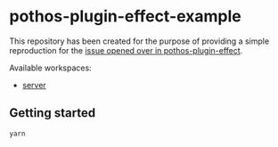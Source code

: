 # pothos-plugin-effect-example

This repository has been created for the purpose of providing a simple reproduction for the [issue opened over in pothos-plugin-effect](https://github.com/iamchanii/pothos-plugin-effect/issues/3).

Available workspaces:

- [server](./packages/server/README.md)

## Getting started

```
yarn
```
